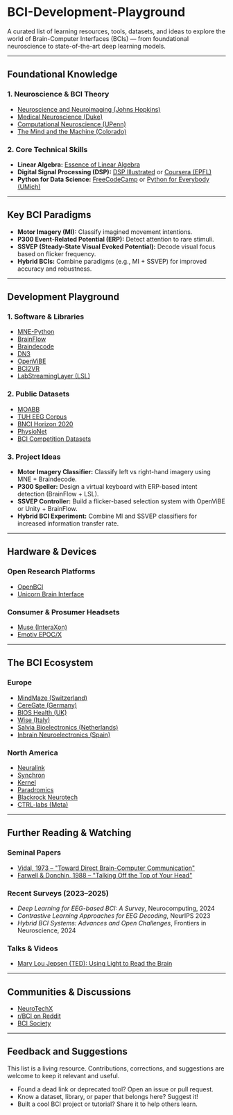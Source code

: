 # BCI-Development-Playground

A curated list of learning resources, tools, datasets, and ideas to explore the world of Brain-Computer Interfaces (BCIs) — from foundational neuroscience to state-of-the-art deep learning models.

---

## Foundational Knowledge

### 1. Neuroscience & BCI Theory
- [Neuroscience and Neuroimaging (Johns Hopkins)](https://www.coursera.org/specializations/computational-neuroscience)
- [Medical Neuroscience (Duke)](https://www.coursera.org/learn/medical-neuroscience)
- [Computational Neuroscience (UPenn)](https://www.coursera.org/learn/computational-neuroscience)
- [The Mind and the Machine (Colorado)](https://www.coursera.org/specializations/mind-machine)

### 2. Core Technical Skills
- **Linear Algebra:** [Essence of Linear Algebra](https://www.youtube.com/playlist?list=PLZHQObOWTQDMSUeMus_o2aD_L-BOI6x-h)
- **Digital Signal Processing (DSP):** [DSP Illustrated](https://dspillustrations.com/) or [Coursera (EPFL)](https://www.coursera.org/specializations/digital-signal-processing)
- **Python for Data Science:** [FreeCodeCamp](https://www.youtube.com/watch?v=r-uOLxNrNk8) or [Python for Everybody (UMich)](https://www.coursera.org/specializations/python-for-everybody)

---

## Key BCI Paradigms

- **Motor Imagery (MI):** Classify imagined movement intentions.
- **P300 Event-Related Potential (ERP):** Detect attention to rare stimuli.
- **SSVEP (Steady-State Visual Evoked Potential):** Decode visual focus based on flicker frequency.
- **Hybrid BCIs:** Combine paradigms (e.g., MI + SSVEP) for improved accuracy and robustness.

---

## Development Playground

### 1. Software & Libraries
- [MNE-Python](https://mne.tools/stable/index.html)
- [BrainFlow](https://brainflow.org/)
- [Braindecode](https://braindecode.org/)
- [DN3](https://dn3.readthedocs.io/)
- [OpenViBE](http://openvibe.inria.fr/)
- [BCI2VR](https://github.com/NeuroTechX/bci2vr)
- [LabStreamingLayer (LSL)](https://github.com/sccn/labstreaminglayer)

### 2. Public Datasets
- [MOABB](https://moabb.neurotechx.com/)
- [TUH EEG Corpus](https://www.isip.piconepress.com/projects/tuh_eeg/)
- [BNCI Horizon 2020](http://bnci-horizon-2020.eu/database)
- [PhysioNet](https://physionet.org/)
- [BCI Competition Datasets](http://www.bbci.de/competition/)

### 3. Project Ideas
- **Motor Imagery Classifier:** Classify left vs right-hand imagery using MNE + Braindecode.
- **P300 Speller:** Design a virtual keyboard with ERP-based intent detection (BrainFlow + LSL).
- **SSVEP Controller:** Build a flicker-based selection system with OpenViBE or Unity + BrainFlow.
- **Hybrid BCI Experiment:** Combine MI and SSVEP classifiers for increased information transfer rate.

---

## Hardware & Devices

### Open Research Platforms
- [OpenBCI](https://openbci.com/)
- [Unicorn Brain Interface](https://www.unicorn-bi.com/)

### Consumer & Prosumer Headsets
- [Muse (InteraXon)](https://choosemuse.com/)
- [Emotiv EPOC/X](https://www.emotiv.com/)

---

## The BCI Ecosystem

### Europe
- [MindMaze (Switzerland)](https://www.mindmaze.com/)
- [CereGate (Germany)](https://ceregate.com/)
- [BIOS Health (UK)](https://www.bios.health/)
- [Wise (Italy)](https://www.wiseneuro.com/)
- [Salvia Bioelectronics (Netherlands)](https://www.salvianeuro.com/)
- [Inbrain Neuroelectronics (Spain)](https://www.inbrain-neuroelectronics.com/)

### North America
- [Neuralink](https://neuralink.com/)
- [Synchron](https://synchron.com/)
- [Kernel](https://www.kernel.com/)
- [Paradromics](https://paradromics.com/)
- [Blackrock Neurotech](https://blackrockneurotech.com/)
- [CTRL-labs (Meta)](https://tech.fb.com/ar-vr/portal-rebrand-meta-quest-2-active-pack/)

---

## Further Reading & Watching

### Seminal Papers
- [Vidal, 1973 – "Toward Direct Brain-Computer Communication"](https://ieeexplore.ieee.org/document/1705768)
- [Farwell & Donchin, 1988 – "Talking Off the Top of Your Head"](https://www.sciencedirect.com/science/article/abs/pii/0013469488901496)

### Recent Surveys (2023–2025)
- *Deep Learning for EEG-based BCI: A Survey*, Neurocomputing, 2024
- *Contrastive Learning Approaches for EEG Decoding*, NeurIPS 2023
- *Hybrid BCI Systems: Advances and Open Challenges*, Frontiers in Neuroscience, 2024

### Talks & Videos
- [Mary Lou Jepsen (TED): Using Light to Read the Brain](https://www.ted.com/talks/mary_lou_jepsen_how_we_can_use_light_to_see_deep_inside_our_bodies_and_brains)

---

## Communities & Discussions

- [NeuroTechX](https://neurotechx.com/)
- [r/BCI on Reddit](https://www.reddit.com/r/BCI/)
- [BCI Society](https://bcisociety.org/)

---

## Feedback and Suggestions

This list is a living resource. Contributions, corrections, and suggestions are welcome to keep it relevant and useful.

- Found a dead link or deprecated tool? Open an issue or pull request.
- Know a dataset, library, or paper that belongs here? Suggest it!
- Built a cool BCI project or tutorial? Share it to help others learn.
